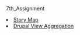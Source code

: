 7th_Assignment

<li><a href="http://dev-comm5961-demo.pantheonsite.io/7th_Assignment/storymap.php">Story Map</a></li>
<li><a href="http://dev-comm5961-demo.pantheonsite.io/customer-product">Drupal View Aggregation</a></li>
